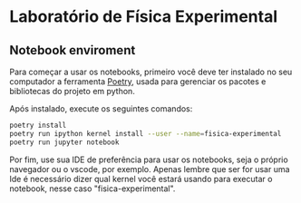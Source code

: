 # Laboratório de Física Experimental

## Notebook enviroment
Para começar a usar os notebooks, primeiro você deve ter instalado no seu computador a ferramenta [Poetry](https://python-poetry.org/), usada para gerenciar os pacotes e bibliotecas do projeto em python.

Após instalado, execute os seguintes comandos:
```bash
poetry install
poetry run ipython kernel install --user --name=fisica-experimental
poetry run jupyter notebook
```

Por fim, use sua IDE de preferência para usar os notebooks, seja o próprio navegador ou o vscode, por exemplo. Apenas lembre que ser for usar uma Ide é necessário dizer qual kernel você estará usando para executar o notebook, nesse caso "fisica-experimental".
